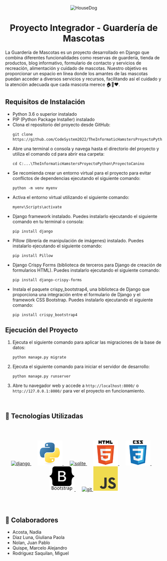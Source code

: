 <div align="center">
  <img src="https://i.pinimg.com/564x/91/aa/7a/91aa7a7a03e62ae64a47a9e5f3f0d84f.jpg" alt="HouseDog" width="15%">
  <h1>Proyecto Integrador - Guardería de Mascotas</h1>
</div>
La Guardería de Mascotas es un proyecto desarrollado en Django que combina diferentes funcionalidades como reservas de guardería, tienda de productos, blog informativo, formulario de contacto y servicios de recreación, alimentación y cuidado de mascotas. Nuestro objetivo es proporcionar un espacio en línea donde los amantes de las mascotas puedan acceder a diversos servicios y recursos, facilitando así el cuidado y la atención adecuada que cada mascota merece 🏠🐶❤️.

<h2>Requisitos de Instalación</h2>
<ul>
    <li>Python 3.6 o superior instalado</li>
    <li>PIP (Python Package Installer) instalado</li>
    <li>Clona el repositorio del proyecto desde GitHub:
      <pre><code>git clone https://github.com/CodeSystem2022/TheInformaticHamstersProyectoPython.git</code></pre>
    </li>
    <li> Abre una terminal o consola y navega hasta el directorio del proyecto y utiliza el comando cd para abrir esa carpeta:
    <pre><code>cd C:...\TheInformaticHamstersProyectoPython\ProyectoCanino</code></pre>
    </li>
    <li>Se recomienda crear un entorno virtual para el proyecto para evitar conflictos de dependencias ejecutando el siguiente comando:
      <pre><code>python -m venv myenv</code></pre>
    </li>
    <li>Activa el entorno virtual utilizando el siguiente comando:
      <pre><code>myenv\Scripts\activate</code></pre>
    </li>
    <li>Django framework instalado. Puedes instalarlo ejecutando el siguiente comando en tu terminal o consola:
        <pre><code>pip install django</code></pre>
    </li>
    <li>Pillow (librería de manipulación de imágenes) instalado. Puedes instalarlo ejecutando el siguiente comando:
        <pre><code>pip install Pillow</code></pre>
    </li>
    <li>Django Crispy Forms (biblioteca de terceros para Django de creación de formularios HTML). Puedes instalarlo ejecutando el siguiente comando:
        <pre><code>pip install django-crispy-forms</code></pre>      
    </li>
      <li> Instala el paquete crispy_bootstrap4, una biblioteca de Django que proporciona una integración entre el formulario de Django y el framework CSS Bootstrap. Puedes instalarlo ejecutando el siguiente comando:
        <pre><code>pip install crispy_bootstrap4</code></pre>    
    </li>
  
</ul>

<h2>Ejecución del Proyecto</h2>
<ol>
    <li>Ejecuta el siguiente comando para aplicar las migraciones de la base de datos:
        <pre><code>python manage.py migrate</code></pre>
    </li>
    <li>Ejecuta el siguiente comando para iniciar el servidor de desarrollo:
        <pre><code>python manage.py runserver</code></pre>
    </li>
    <li>Abre tu navegador web y accede a <code>http://localhost:8000/</code> o <code>http://127.0.0.1:8000/</code>
        para ver el proyecto en funcionamiento.</li>
</ol>
<br>

<h2>🚀 Tecnologías Utilizadas</h2>

<br>
<br>

<p align="center">
  <a href="https://www.djangoproject.com/" target="_blank" rel="noreferrer">
    <img src="https://cdn.worldvectorlogo.com/logos/django.svg" alt="django" width="80" height="80"/>
  </a>
  &nbsp;&nbsp;&nbsp;&nbsp;
  <a href="https://www.python.org" target="_blank" rel="noreferrer">
    <img src="https://raw.githubusercontent.com/devicons/devicon/master/icons/python/python-original.svg" alt="python" width="80" height="80"/>
  </a>
  &nbsp;&nbsp;&nbsp;&nbsp;
  <a href="https://sqlite.org/index.html" target="_blank" rel="noreferrer">
    <img src="https://cdn.icon-icons.com/icons2/2107/PNG/512/file_type_sqlite_icon_130153.png" alt="sqlite" width="80" height="80"/>
  </a>
  &nbsp;&nbsp;&nbsp;&nbsp;
  <a href="https://www.w3.org/html/" target="_blank" rel="noreferrer">
    <img src="https://raw.githubusercontent.com/devicons/devicon/master/icons/html5/html5-original-wordmark.svg" alt="html5" width="80" height="80"/>
  </a>
  &nbsp;&nbsp;&nbsp;&nbsp;
  <a href="https://raw.githubusercontent.com/devicons/devicon/master/icons/css3/css3-original-wordmark.svg" target="_blank" rel="noreferrer">
    <img src="https://raw.githubusercontent.com/devicons/devicon/master/icons/css3/css3-original-wordmark.svg" alt="css3" width="80" height="80"/>
  </a>
  &nbsp;&nbsp;&nbsp;&nbsp;
  <a href="https://getbootstrap.com" target="_blank" rel="noreferrer">
    <img src="https://raw.githubusercontent.com/devicons/devicon/master/icons/bootstrap/bootstrap-plain-wordmark.svg" alt="bootstrap" width="80" height="80"/>
  </a>
  &nbsp;&nbsp;&nbsp;&nbsp;
  <a href="https://git-scm.com/" target="_blank" rel="noreferrer">
    <img src="https://www.vectorlogo.zone/logos/git-scm/git-scm-icon.svg" alt="git" width="80" height="80"/>
  </a>
  <a href="https://developer.mozilla.org/en-US/docs/Web/JavaScript" target="_blank" rel="noreferrer"> 
    <img src="https://raw.githubusercontent.com/devicons/devicon/master/icons/javascript/javascript-original.svg" alt="javascript" wwidth="80" height="80"/> </a> 
</p>

<br>
<br>

<h2> 👯 Colaboradores </h2>
<ul>
    <li>Acosta, Nadia </li>
    <li>Diaz Luna, Giuliana Paola</li>
    <li>Nolan, Juan Pablo</li>
    <li>Quispe, Marcelo Alejandro</li>
    <li>Rodriguez Saquilan, Miguel</li>
</ul>
